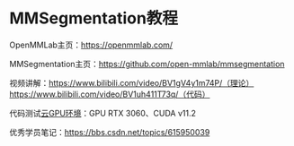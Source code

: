 # MMSegmentation教程

OpenMMLab主页：https://openmmlab.com/

MMSegmentation主页：https://github.com/open-mmlab/mmsegmentation

视频讲解：https://www.bilibili.com/video/BV1gV4y1m74P/（理论）  https://www.bilibili.com/video/BV1uh411T73q/（代码）

代码测试[云GPU环境](https://featurize.cn?s=d7ce99f842414bfcaea5662a97581bd1)：GPU RTX 3060、CUDA v11.2

优秀学员笔记：https://bbs.csdn.net/topics/615950039
